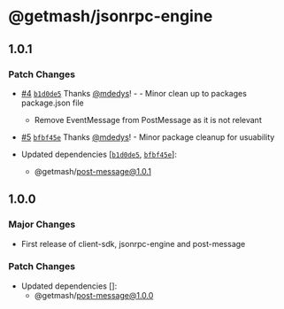 # @getmash/jsonrpc-engine

## 1.0.1

### Patch Changes

- [#4](https://github.com/getmash/mash-js/pull/4) [`b1d0de5`](https://github.com/getmash/mash-js/commit/b1d0de5c384ab0ad7fb804b55f3da9a685361d57) Thanks [@mdedys](https://github.com/mdedys)! - - Minor clean up to packages package.json file

  - Remove EventMessage from PostMessage as it is not relevant

- [#5](https://github.com/getmash/mash-js/pull/5) [`bfbf45e`](https://github.com/getmash/mash-js/commit/bfbf45e77ed6b329ef80d77e65a2a2cd6957e752) Thanks [@mdedys](https://github.com/mdedys)! - Minor package cleanup for usuability

- Updated dependencies [[`b1d0de5`](https://github.com/getmash/mash-js/commit/b1d0de5c384ab0ad7fb804b55f3da9a685361d57), [`bfbf45e`](https://github.com/getmash/mash-js/commit/bfbf45e77ed6b329ef80d77e65a2a2cd6957e752)]:
  - @getmash/post-message@1.0.1

## 1.0.0

### Major Changes

- First release of client-sdk, jsonrpc-engine and post-message

### Patch Changes

- Updated dependencies []:
  - @getmash/post-message@1.0.0
